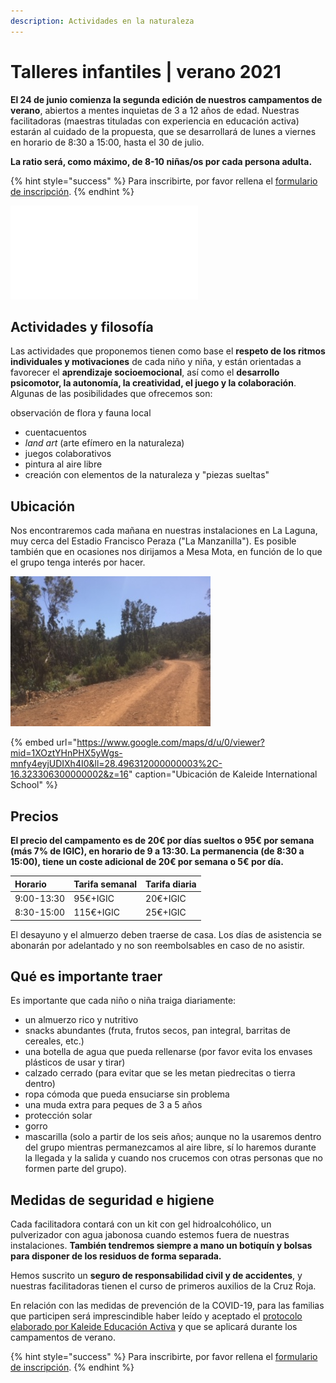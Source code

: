 ```yaml
---
description: Actividades en la naturaleza
---
```


# Talleres infantiles \| verano 2021

**El 24 de junio comienza la segunda edición de nuestros campamentos de verano**, abiertos a mentes inquietas de 3 a 12 años de edad. Nuestras facilitadoras \(maestras tituladas con experiencia en educación activa\) estarán al cuidado de la propuesta, que se desarrollará de lunes a viernes en horario de 8:30 a 15:00, hasta el 30 de julio. 

**La ratio será, como máximo, de 8-10 niñas/os por cada persona adulta.**

{% hint style="success" %}
Para inscribirte, por favor rellena el [formulario de inscripción](https://docs.google.com/forms/d/e/1FAIpQLSc40F1ZH87-5l9027sS50HJMuBxqjVzsovuffph_dRGtfrN7A/viewform?usp=sf_link).
{% endhint %}

![](.gitbook/assets/pintura.pdf)



## Actividades y filosofía

Las actividades que proponemos tienen como base el **respeto de los ritmos individuales y motivaciones** de cada niño y niña, y están orientadas a favorecer el **aprendizaje socioemocional**, así como el **desarrollo psicomotor, la autonomía, la creatividad, el juego y la colaboración**. Algunas de las posibilidades que ofrecemos son:

observación de flora y fauna local

* cuentacuentos
* _land art_ \(arte efímero en la naturaleza\)
* juegos colaborativos
* pintura al aire libre
* creación con elementos de la naturaleza y "piezas sueltas"

## Ubicación

Nos encontraremos cada mañana en nuestras instalaciones en La Laguna, muy cerca del Estadio Francisco Peraza \("La Manzanilla"\). Es posible también que en ocasiones nos dirijamos a Mesa Mota, en función de lo que el grupo tenga interés por hacer. 

![El corredor ecol&#xF3;gico, uno de los senderos que salen de la Mesa Mota. ](.gitbook/assets/image19.jpeg)

{% embed url="https://www.google.com/maps/d/u/0/viewer?mid=1XOztYHnPHX5yWgs-mnfy4eyjUDIXh4I0&ll=28.496312000000003%2C-16.323306300000002&z=16" caption="Ubicación de Kaleide International School" %}

## Precios

**El precio del campamento es de 20€ por días sueltos o 95€ por semana \(más 7% de IGIC\), en horario de 9 a 13:30. La permanencia \(de 8:30 a 15:00\), tiene un coste adicional de 20€ por semana o 5€ por día.**

| Horario | Tarifa semanal | Tarifa diaria |
| :--- | :--- | :--- |
| 9:00-13:30 | 95€+IGIC | 20€+IGIC |
| 8:30-15:00 | 115€+IGIC | 25€+IGIC |

El desayuno y el almuerzo deben traerse de casa. Los días de asistencia se abonarán por adelantado y no son reembolsables en caso de no asistir.

## Qué es importante traer

Es importante que cada niño o niña traiga diariamente:

* un almuerzo rico y nutritivo 
* snacks abundantes \(fruta, frutos secos, pan integral, barritas de cereales, etc.\)
* una botella de agua que pueda rellenarse \(por favor evita los envases plásticos de usar y tirar\)
* calzado cerrado \(para evitar que se les metan piedrecitas o tierra dentro\)
* ropa cómoda que pueda ensuciarse sin problema
* una muda extra para peques de 3 a 5 años
* protección solar
* gorro
* mascarilla \(solo a partir de los seis años; aunque no la usaremos dentro del grupo mientras permanezcamos al aire libre, sí lo haremos durante la llegada y la salida y cuando nos crucemos con otras personas que no formen parte del grupo\).

## Medidas de seguridad e higiene

Cada facilitadora contará con un kit con gel hidroalcohólico, un pulverizador con agua jabonosa cuando estemos fuera de nuestras instalaciones. **También tendremos siempre a mano un botiquín y bolsas para disponer de los residuos de forma separada.**

Hemos suscrito un **seguro de responsabilidad civil y de accidentes**, y nuestras facilitadoras tienen el curso de primeros auxilios de la Cruz Roja. 

En relación con las medidas de prevención de la COVID-19, para las familias que participen será imprescindible haber leído y aceptado el [protocolo elaborado por Kaleide Educación Activa](protocolo-para-la-prevencion-de-la-covid-19.md) y que se aplicará durante los campamentos de verano.

{% hint style="success" %}
Para inscribirte, por favor rellena el [formulario de inscripción](https://docs.google.com/forms/d/e/1FAIpQLSc40F1ZH87-5l9027sS50HJMuBxqjVzsovuffph_dRGtfrN7A/viewform?usp=sf_link).
{% endhint %}



